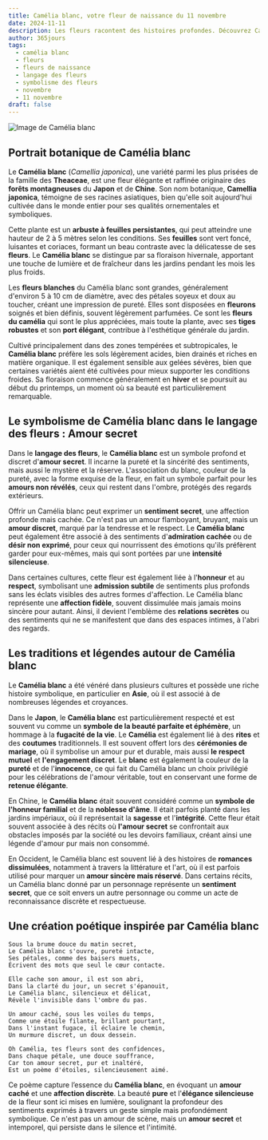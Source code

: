 ```yaml
---
title: Camélia blanc, votre fleur de naissance du 11 novembre
date: 2024-11-11
description: Les fleurs racontent des histoires profondes. Découvrez Camélia blanc, votre fleur de naissance du 11 novembre, ses symboles et récits fascinants. Plongez dans sa signification et son langage unique dans l'art floral.
author: 365jours
tags:
  - camélia blanc
  - fleurs
  - fleurs de naissance
  - langage des fleurs
  - symbolisme des fleurs
  - novembre
  - 11 novembre
draft: false
---
```



![Image de Camélia blanc](https://cdn.pixabay.com/photo/2016/12/05/06/51/camellia-1883205_1280.jpg#center)


## Portrait botanique de Camélia blanc

Le **Camélia blanc** (_Camellia japonica_), une variété parmi les plus prisées de la famille des **Theaceae**, est une fleur élégante et raffinée originaire des **forêts montagneuses** du **Japon** et de **Chine**. Son nom botanique, **Camellia japonica**, témoigne de ses racines asiatiques, bien qu'elle soit aujourd'hui cultivée dans le monde entier pour ses qualités ornementales et symboliques.

Cette plante est un **arbuste à feuilles persistantes**, qui peut atteindre une hauteur de 2 à 5 mètres selon les conditions. Ses **feuilles** sont vert foncé, luisantes et coriaces, formant un beau contraste avec la délicatesse de ses **fleurs**. Le **Camélia blanc** se distingue par sa floraison hivernale, apportant une touche de lumière et de fraîcheur dans les jardins pendant les mois les plus froids.

Les **fleurs blanches** du Camélia blanc sont grandes, généralement d'environ 5 à 10 cm de diamètre, avec des pétales soyeux et doux au toucher, créant une impression de pureté. Elles sont disposées en **fleurons** soignés et bien définis, souvent légèrement parfumées. Ce sont les **fleurs du camélia** qui sont le plus appréciées, mais toute la plante, avec ses **tiges robustes** et son **port élégant**, contribue à l'esthétique générale du jardin.

Cultivé principalement dans des zones tempérées et subtropicales, le **Camélia blanc** préfère les sols légèrement acides, bien drainés et riches en matière organique. Il est également sensible aux gelées sévères, bien que certaines variétés aient été cultivées pour mieux supporter les conditions froides. Sa floraison commence généralement en **hiver** et se poursuit au début du printemps, un moment où sa beauté est particulièrement remarquable.

## Le symbolisme de Camélia blanc dans le langage des fleurs : Amour secret

Dans le **langage des fleurs**, le **Camélia blanc** est un symbole profond et discret d'**amour secret**. Il incarne la pureté et la sincérité des sentiments, mais aussi le mystère et la réserve. L'association du blanc, couleur de la pureté, avec la forme exquise de la fleur, en fait un symbole parfait pour les **amours non révélés**, ceux qui restent dans l'ombre, protégés des regards extérieurs.

Offrir un Camélia blanc peut exprimer un **sentiment secret**, une affection profonde mais cachée. Ce n'est pas un amour flamboyant, bruyant, mais un **amour discret**, marqué par la tendresse et le respect. Le **Camélia blanc** peut également être associé à des sentiments d'**admiration cachée** ou de **désir non exprimé**, pour ceux qui nourrissent des émotions qu'ils préfèrent garder pour eux-mêmes, mais qui sont portées par une **intensité silencieuse**.

Dans certaines cultures, cette fleur est également liée à l'**honneur** et au **respect**, symbolisant une **admission subtile** de sentiments plus profonds sans les éclats visibles des autres formes d'affection. Le Camélia blanc représente une **affection fidèle**, souvent dissimulée mais jamais moins sincère pour autant. Ainsi, il devient l'emblème des **relations secrètes** ou des sentiments qui ne se manifestent que dans des espaces intimes, à l'abri des regards.

## Les traditions et légendes autour de Camélia blanc

Le **Camélia blanc** a été vénéré dans plusieurs cultures et possède une riche histoire symbolique, en particulier en **Asie**, où il est associé à de nombreuses légendes et croyances.

Dans le **Japon**, le **Camélia blanc** est particulièrement respecté et est souvent vu comme un **symbole de la beauté parfaite et éphémère**, un hommage à la **fugacité de la vie**. Le **Camélia** est également lié à des **rites** et des **coutumes** traditionnels. Il est souvent offert lors des **cérémonies de mariage**, où il symbolise un amour pur et durable, mais aussi **le respect mutuel** et **l'engagement discret**. Le **blanc** est également la couleur de la **pureté** et de l'**innocence**, ce qui fait du Camélia blanc un choix privilégié pour les célébrations de l'amour véritable, tout en conservant une forme de **retenue élégante**.

En Chine, le **Camélia blanc** était souvent considéré comme un **symbole de l'honneur familial** et de la **noblesse d'âme**. Il était parfois planté dans les jardins impériaux, où il représentait la **sagesse** et l'**intégrité**. Cette fleur était souvent associée à des récits où **l'amour secret** se confrontait aux obstacles imposés par la société ou les devoirs familiaux, créant ainsi une légende d'amour pur mais non consommé.

En Occident, le Camélia blanc est souvent lié à des histoires de **romances dissimulées**, notamment à travers la littérature et l'art, où il est parfois utilisé pour marquer un **amour sincère mais réservé**. Dans certains récits, un Camélia blanc donné par un personnage représente un **sentiment secret**, que ce soit envers un autre personnage ou comme un acte de reconnaissance discrète et respectueuse.

## Une création poétique inspirée par Camélia blanc

```
Sous la brume douce du matin secret,
Le Camélia blanc s'ouvre, pureté intacte,
Ses pétales, comme des baisers muets, 
Écrivent des mots que seul le cœur contacte.

Elle cache son amour, il est son abri,
Dans la clarté du jour, un secret s'épanouit,
Le Camélia blanc, silencieux et délicat,
Révèle l'invisible dans l'ombre du pas.

Un amour caché, sous les voiles du temps,
Comme une étoile filante, brillant pourtant,
Dans l'instant fugace, il éclaire le chemin,
Un murmure discret, un doux dessein.

Oh Camélia, tes fleurs sont des confidences,
Dans chaque pétale, une douce souffrance,
Car ton amour secret, pur et inaltéré,
Est un poème d'étoiles, silencieusement aimé.
```

Ce poème capture l’essence du **Camélia blanc**, en évoquant un **amour caché** et une **affection discrète**. La beauté **pure** et l'**élégance silencieuse** de la fleur sont ici mises en lumière, soulignant la profondeur des sentiments exprimés à travers un geste simple mais profondément symbolique. Ce n'est pas un amour de scène, mais un **amour secret** et intemporel, qui persiste dans le silence et l'intimité.


